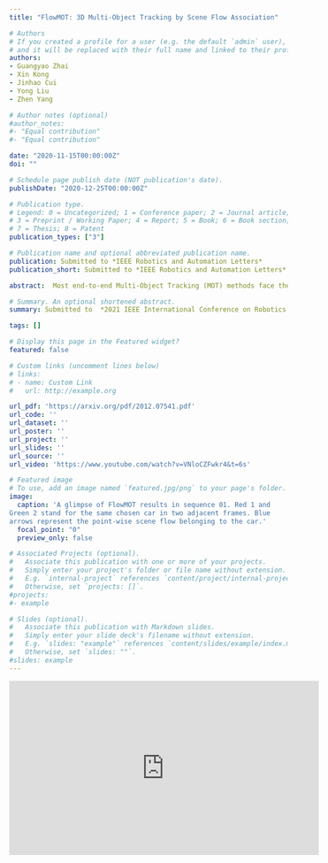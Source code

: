 ```yaml
---
title: "FlowMOT: 3D Multi-Object Tracking by Scene Flow Association"

# Authors
# If you created a profile for a user (e.g. the default `admin` user), write the username (folder name) here 
# and it will be replaced with their full name and linked to their profile.
authors:
- Guangyao Zhai
- Xin Kong
- Jinhao Cui
- Yong Liu
- Zhen Yang

# Author notes (optional)
#author_notes:
#- "Equal contribution"
#- "Equal contribution"

date: "2020-11-15T00:00:00Z"
doi: ""

# Schedule page publish date (NOT publication's date).
publishDate: "2020-12-25T00:00:00Z"

# Publication type.
# Legend: 0 = Uncategorized; 1 = Conference paper; 2 = Journal article;
# 3 = Preprint / Working Paper; 4 = Report; 5 = Book; 6 = Book section;
# 7 = Thesis; 8 = Patent
publication_types: ["3"]

# Publication name and optional abbreviated publication name.
publication: Submitted to *IEEE Robotics and Automation Letters*
publication_short: Submitted to *IEEE Robotics and Automation Letters*

abstract:  Most end-to-end Multi-Object Tracking (MOT) methods face the problems of low accuracy and poor generalization ability. Although traditional filter-based methods can achieve better results, they are difficult to be endowed with optimal hyperparameters and often fail in varying scenarios. To alleviate these drawbacks, we propose a LiDAR-based 3D MOT framework named FlowMOT, which integrates point-wise motion information into the traditional matching algorithm, enhancing the robustness of the data association. We firstly utilize a scene flow estimation network to obtain implicit motion information between two adjacent frames and calculate the predicted detection for each old tracklet in the previous frame. Then we use Hungarian algorithm to generate optimal matching relations with the ID propagation strategy to finish the tracking task. Experiments on KITTI MOT dataset show that our approach outperforms recent end-to-end methods and achieves competitive performance with the state-of-the-art filter-based method. In addition, ours can work steadily in the various speed scenes where the filter-based methods may fail.

# Summary. An optional shortened abstract.
summary: Submitted to  *2021 IEEE International Conference on Robotics and Automation (ICRA)*.

tags: []

# Display this page in the Featured widget?
featured: false

# Custom links (uncomment lines below)
# links:
# - name: Custom Link
#   url: http://example.org

url_pdf: 'https://arxiv.org/pdf/2012.07541.pdf'
url_code: ''
url_dataset: ''
url_poster: ''
url_project: ''
url_slides: ''
url_source: ''
url_video: 'https://www.youtube.com/watch?v=VNloCZFwkr4&t=6s'

# Featured image
# To use, add an image named `featured.jpg/png` to your page's folder. 
image:
  caption: 'A glimpse of FlowMOT results in sequence 01. Red 1 and
Green 2 stand for the same chosen car in two adjacent frames. Blue
arrows represent the point-wise scene flow belonging to the car.'
  focal_point: "0"
  preview_only: false

# Associated Projects (optional).
#   Associate this publication with one or more of your projects.
#   Simply enter your project's folder or file name without extension.
#   E.g. `internal-project` references `content/project/internal-project/index.md`.
#   Otherwise, set `projects: []`.
#projects:
#- example

# Slides (optional).
#   Associate this publication with Markdown slides.
#   Simply enter your slide deck's filename without extension.
#   E.g. `slides: "example"` references `content/slides/example/index.md`.
#   Otherwise, set `slides: ""`.
#slides: example
---
```


<center><iframe width="560" height="315" src="https://www.youtube.com/embed/VNloCZFwkr4" frameborder="0" allow="accelerometer; autoplay; clipboard-write; encrypted-media; gyroscope; picture-in-picture" allowfullscreen></iframe></center>